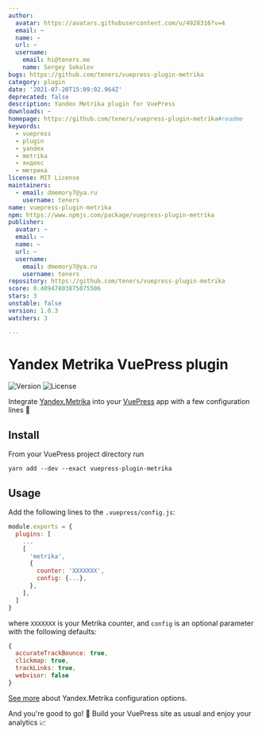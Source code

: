 ```yaml
---
author:
  avatar: https://avatars.githubusercontent.com/u/4928316?v=4
  email: ~
  name: ~
  url: ~
  username:
    email: hi@teners.me
    name: Sergey Sokolov
bugs: https://github.com/teners/vuepress-plugin-metrika
category: plugin
date: '2021-07-20T15:09:02.964Z'
deprecated: false
description: Yandex Metrika plugin for VuePress
downloads: ~
homepage: https://github.com/teners/vuepress-plugin-metrika#readme
keywords:
  - vuepress
  - plugin
  - yandex
  - metrika
  - яндекс
  - метрика
license: MIT License
maintainers:
  - email: dmemory7@ya.ru
    username: teners
name: vuepress-plugin-metrika
npm: https://www.npmjs.com/package/vuepress-plugin-metrika
publisher:
  avatar: ~
  email: ~
  name: ~
  url: ~
  username:
    email: dmemory7@ya.ru
    username: teners
repository: https://github.com/teners/vuepress-plugin-metrika
score: 0.40947803875075506
stars: 3
unstable: false
version: 1.0.3
watchers: 3

---
```


# Yandex Metrika VuePress plugin

![Version](https://img.shields.io/npm/v/vuepress-plugin-metrika)
![License](https://img.shields.io/npm/l/vuepress-plugin-metrika)

Integrate [Yandex.Metrika](https://metrika.yandex.ru/) into your
[VuePress](http://vuepress.vuejs.org) app with a few configuration lines 🔧

## Install

From your VuePress project directory run

```shell
yarn add --dev --exact vuepress-plugin-metrika
```

## Usage

Add the following lines to the `.vuepress/config.js`:

```js
module.exports = {
  plugins: [
    ...
    [
      'metrika',
      {
        counter: 'XXXXXXX',
        config: {...},
      },
    ],
  ]
}
```

where `XXXXXXX` is your Metrika counter, and `config` is an optional parameter
with the following defaults:

```js
{
  accurateTrackBounce: true,
  clickmap: true,
  trackLinks: true,
  webvisor: false
}
```

[See more](https://yandex.ru/support/metrica/code/counter-initialize.html)
about Yandex.Metrika configuration options.

And you're good to go! 🚀 Build your VuePress site as usual
and enjoy your analytics 📈
